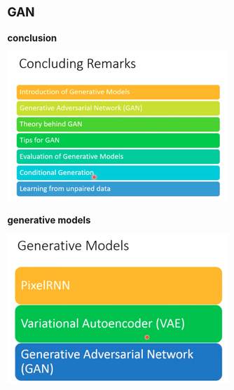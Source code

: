 # GAN

## conclusion

![image](../statics/lecture6/31-conclusion.png)

## generative models

![image](../statics/lecture6/32-generative-models.png)
